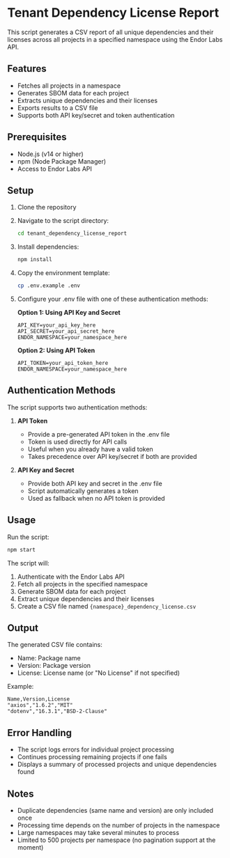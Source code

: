 # Tenant Dependency License Report

This script generates a CSV report of all unique dependencies and their licenses across all projects in a specified namespace using the Endor Labs API.

## Features

- Fetches all projects in a namespace
- Generates SBOM data for each project
- Extracts unique dependencies and their licenses
- Exports results to a CSV file
- Supports both API key/secret and token authentication

## Prerequisites

- Node.js (v14 or higher)
- npm (Node Package Manager)
- Access to Endor Labs API

## Setup

1. Clone the repository
2. Navigate to the script directory:
   ```bash
   cd tenant_dependency_license_report
   ```
3. Install dependencies:
   ```bash
   npm install
   ```
4. Copy the environment template:
   ```bash
   cp .env.example .env
   ```
5. Configure your .env file with one of these authentication methods:

   **Option 1: Using API Key and Secret**
   ```
   API_KEY=your_api_key_here
   API_SECRET=your_api_secret_here
   ENDOR_NAMESPACE=your_namespace_here
   ```

   **Option 2: Using API Token**
   ```
   API_TOKEN=your_api_token_here
   ENDOR_NAMESPACE=your_namespace_here
   ```

## Authentication Methods

The script supports two authentication methods:

1. **API Token**
   - Provide a pre-generated API token in the .env file
   - Token is used directly for API calls
   - Useful when you already have a valid token
   - Takes precedence over API key/secret if both are provided

2. **API Key and Secret**
   - Provide both API key and secret in the .env file
   - Script automatically generates a token
   - Used as fallback when no API token is provided

## Usage

Run the script:
```bash
npm start
```

The script will:
1. Authenticate with the Endor Labs API
2. Fetch all projects in the specified namespace
3. Generate SBOM data for each project
4. Extract unique dependencies and their licenses
5. Create a CSV file named `{namespace}_dependency_license.csv`

## Output

The generated CSV file contains:
- Name: Package name
- Version: Package version
- License: License name (or "No License" if not specified)

Example:
```
Name,Version,License
"axios","1.6.2","MIT"
"dotenv","16.3.1","BSD-2-Clause"
```

## Error Handling

- The script logs errors for individual project processing
- Continues processing remaining projects if one fails
- Displays a summary of processed projects and unique dependencies found

## Notes

- Duplicate dependencies (same name and version) are only included once
- Processing time depends on the number of projects in the namespace
- Large namespaces may take several minutes to process
- Limited to 500 projects per namespace (no pagination support at the moment)